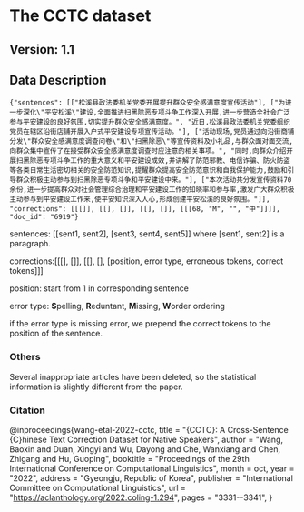 # The CCTC dataset
## Version: 1.1

## Data Description
```
{"sentences": [["松溪县政法委机关党委开展提升群众安全感满意度宣传活动"], ["为进一步深化\"平安松溪\"建设,全面推进扫黑除恶专项斗争工作深入开展,进一步营造全社会广泛参与平安建设的良好氛围,切实提升群众安全感满意度。", "近日,松溪县政法委机关党委组织党员在辖区沿街店铺开展入户式平安建设专项宣传活动。"], ["活动现场,党员通过向沿街商铺分发\"群众安全感满意度调查问卷\"和\"扫黑除恶\"等宣传资料及小礼品,与群众面对面交流,向群众集中宣传了在接受群众安全感满意度调查时应注意的相关事项。", "同时,向群众介绍开展扫黑除恶专项斗争工作的重大意义和平安建设成效,并讲解了防范邪教、电信诈骗、防火防盗等各类日常生活密切相关的安全防范知识,提醒群众提高安全防范意识和自我保护能力,鼓励和引导群众积极主动参与到扫黑除恶专项斗争和平安建设中来。"], ["本次活动共分发宣传资料70余份,进一步提高群众对社会管理综合治理和平安建设工作的知晓率和参与率,激发广大群众积极主动参与到平安建设工作来,使平安知识深入人心,形成创建平安松溪的良好氛围。"]], "corrections": [[[]], [[], []], [[], []], [[[68, "M", "", "中"]]]], "doc_id": "6919"}
```
sentences: [[sent1, sent2], [sent3, sent4, sent5]] where [sent1, sent2] is a paragraph.

corrections:[[[], []], [[], [], [position, error type, erroneous tokens, correct tokens]]]

position: start from 1 in corresponding sentence

error type: **S**pelling, **R**eduntant, **M**issing, **W**order ordering

if the error type is missing error, we prepend the correct tokens to the position of the sentence.

### Others
Several inappropriate articles have been deleted, so the statistical information is slightly different from the paper.

### Citation
@inproceedings{wang-etal-2022-cctc,
    title = "{CCTC}: A Cross-Sentence {C}hinese Text Correction Dataset for Native Speakers",
    author = "Wang, Baoxin  and
      Duan, Xingyi  and
      Wu, Dayong  and
      Che, Wanxiang  and
      Chen, Zhigang  and
      Hu, Guoping",
    booktitle = "Proceedings of the 29th International Conference on Computational Linguistics",
    month = oct,
    year = "2022",
    address = "Gyeongju, Republic of Korea",
    publisher = "International Committee on Computational Linguistics",
    url = "https://aclanthology.org/2022.coling-1.294",
    pages = "3331--3341",
}